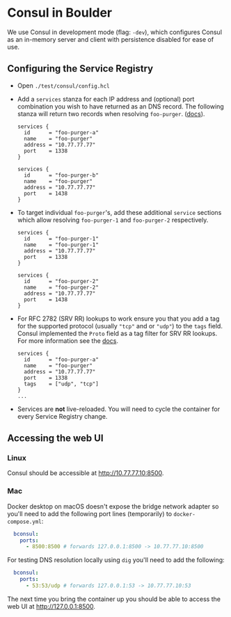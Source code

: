 # Consul in Boulder
We use Consul in development mode (flag: `-dev`), which configures Consul as an
in-memory server and client with persistence disabled for ease of use.

## Configuring the Service Registry

- Open `./test/consul/config.hcl`
- Add a `services` stanza for each IP address and (optional) port combination
  you wish to have returned as an DNS record. The following stanza will return
  two records when resolving `foo-purger`.
  ([docs](https://www.consul.io/docs/discovery/services)).
  
  ```hcl
  services {
    id      = "foo-purger-a"
    name    = "foo-purger"
    address = "10.77.77.77"
    port    = 1338
  }

  services {
    id      = "foo-purger-b"
    name    = "foo-purger"
    address = "10.77.77.77"
    port    = 1438
  }
  ```
- To target individual `foo-purger`'s, add these additional `service` sections
  which allow resolving `foo-purger-1` and `foo-purger-2` respectively.

  ```hcl
  services {
    id      = "foo-purger-1"
    name    = "foo-purger-1"
    address = "10.77.77.77"
    port    = 1338
  }

  services {
    id      = "foo-purger-2"
    name    = "foo-purger-2"
    address = "10.77.77.77"
    port    = 1438
  }
  ```
- For RFC 2782 (SRV RR) lookups to work ensure you that you add a tag for the
  supported protocol (usually `"tcp"` and or `"udp"`) to the `tags` field.
  Consul implemented the `Proto` field as a tag filter for SRV RR lookups.
  For more information see the
  [docs](https://www.consul.io/docs/discovery/dns#rfc-2782-lookup).
  
  ```hcl
  services {
    id      = "foo-purger-a"
    name    = "foo-purger"
    address = "10.77.77.77"
    port    = 1338
    tags    = ["udp", "tcp"]
  }
  ...
  ```
- Services are **not** live-reloaded. You will need to cycle the container for
  every Service Registry change. 

## Accessing the web UI

### Linux

Consul should be accessible at http://10.77.77.10:8500.

### Mac

Docker desktop on macOS doesn't expose the bridge network adapter so you'll need
to add the following port lines (temporarily) to `docker-compose.yml`:

```yaml
  bconsul:
    ports:
      - 8500:8500 # forwards 127.0.0.1:8500 -> 10.77.77.10:8500
```

For testing DNS resolution locally using `dig` you'll need to add the following:
```yaml
  bconsul:
    ports:
      - 53:53/udp # forwards 127.0.0.1:53 -> 10.77.77.10:53
```

The next time you bring the container up you should be able to access the web UI
at http://127.0.0.1:8500.
